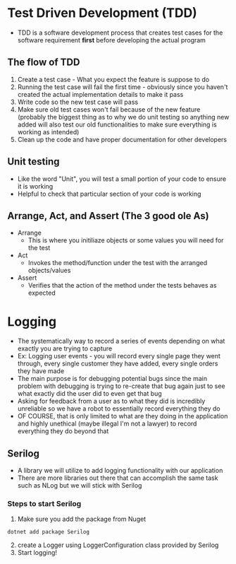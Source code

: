 # Test Driven Development (TDD)
* TDD is a software development process that creates test cases for the software requirement **first** before developing the actual program
## The flow of TDD
1. Create a test case - What you expect the feature is suppose to do
2. Running the test case will fail the first time - obviously since you haven't created the actual implementation details to make it pass
3. Write code so the new test case will pass
4. Make sure old test cases won't fail because of the new feature (probably the biggest thing as to why we do unit testing so anything new added will also test our old functionalities to make sure everything is working as intended)
5. Clean up the code and have proper documentation for other developers

## Unit testing
* Like the word "Unit", you will test a small portion of your code to ensure it is working
* Helpful to check that particular section of your code is working

## Arrange, Act, and Assert (The 3 good ole As)
* Arrange
    * This is where you initiliaze objects or some values you will need for the test
* Act
    * Invokes the method/function under the test with the arranged objects/values
* Assert
    * Verifies that the action of the method under the tests behaves as expected

# Logging
* The systematically way to record a series of events depending on what exactly you are trying to capture
* Ex: Logging user events - you will record every single page they went through, every single customer they have added, every single orders they have made
* The main purpose is for debugging potential bugs since the main problem with debugging is trying to re-create that bug again just to see what exactly did the user did to even get that bug
* Asking for feedback from a user as to what they did is incredibly unreliable so we have a robot to essentially record everything they do
* OF COURSE, that is only limited to what are they doing in the application and highly unethical (maybe illegal I'm not a lawyer) to record everything they do beyond that
## Serilog
* A library we will utilize to add logging functionality with our application
* There are more libraries out there that can accomplish the same task such as NLog but we will stick with Serilog
### Steps to start Serilog
1. Make sure you add the package from Nuget
```
dotnet add package Serilog
```
2. create a Logger using LoggerConfiguration class provided by Serilog
3. Start logging!